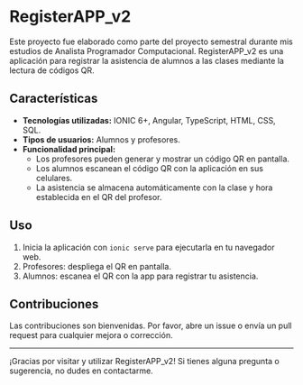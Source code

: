 # RegisterAPP_v2

Este proyecto fue elaborado como parte del proyecto semestral durante mis estudios de Analista Programador Computacional. RegisterAPP_v2 es una aplicación para registrar la asistencia de alumnos a las clases mediante la lectura de códigos QR.

## Características

- **Tecnologías utilizadas:** IONIC 6+, Angular, TypeScript, HTML, CSS, SQL.
- **Tipos de usuarios:** Alumnos y profesores.
- **Funcionalidad principal:** 
  - Los profesores pueden generar y mostrar un código QR en pantalla.
  - Los alumnos escanean el código QR con la aplicación en sus celulares.
  - La asistencia se almacena automáticamente con la clase y hora establecida en el QR del profesor.

## Uso

1. Inicia la aplicación con `ionic serve` para ejecutarla en tu navegador web.
2. Profesores: despliega el QR en pantalla.
3. Alumnos: escanea el QR con la app para registrar tu asistencia.

## Contribuciones

Las contribuciones son bienvenidas. Por favor, abre un issue o envía un pull request para cualquier mejora o corrección.

---

¡Gracias por visitar y utilizar RegisterAPP_v2! Si tienes alguna pregunta o sugerencia, no dudes en contactarme.
